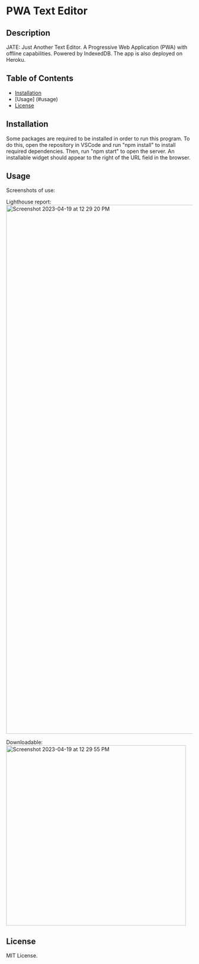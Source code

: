 # PWA Text Editor

## Description

JATE: Just Another Text Editor. A Progressive Web Application (PWA) with offline capabilities. Powered by IndexedDB. The app is also deployed on Heroku.

  ## Table of Contents

  - [Installation](#installation)
  - [Usage] (#usage)
  - [License](#license)

## Installation
Some packages are required to be installed in order to run this program. To do this, open the repository in VSCode and run "npm install" to install required dependencies. Then, run "npm start" to open the server. An installable widget should appear to the right of the URL field in the browser.

## Usage

Screenshots of use:

Lighthouse report: 
<img width="1423" alt="Screenshot 2023-04-19 at 12 29 20 PM" src="https://user-images.githubusercontent.com/117702694/233233213-c9a2b1f1-3608-4dbe-961b-e64a24f8e4e5.png">

Downloadable:
<img width="485" alt="Screenshot 2023-04-19 at 12 29 55 PM" src="https://user-images.githubusercontent.com/117702694/233233244-49b1ad34-0426-4193-be14-c69568eab191.png">


## License

MIT License.

